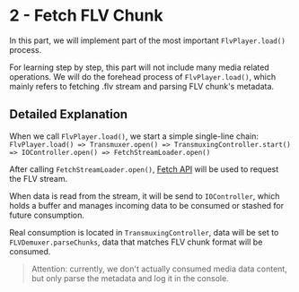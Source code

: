 # 2 - Fetch FLV Chunk

In this part, we will implement part of the most important `FlvPlayer.load()` process.

For learning step by step, this part will not include many media related operations. We will do the forehead process of `FlvPlayer.load()`, which mainly refers to fetching .flv stream and parsing FLV chunk's metadata.

## Detailed Explanation

When we call `FlvPlayer.load()`, we start a simple single-line chain: `FlvPlayer.load() => Transmuxer.open() => TransmuxingController.start() => IOController.open() => FetchStreamLoader.open()`

After calling `FetchStreamLoader.open()`, [Fetch API](https://developer.mozilla.org/en-US/docs/Web/API/fetch) will be used to request the FLV stream.

When data is read from the stream, it will be send to `IOController`, which holds a buffer and manages incoming data to be consumed or stashed for future consumption.

Real consumption is located in `TransmuxingController`, data will be set to `FLVDemuxer.parseChunks`, data that matches FLV chunk format will be consumed.

> Attention: currently, we don't actually consumed media data content, but only parse the metadata and log it in the console.
